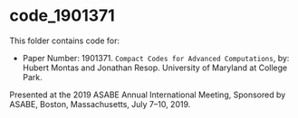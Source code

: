# code_1901371

This folder contains code for:

* Paper Number: 1901371. `Compact Codes for Advanced Computations`, by: Hubert Montas and Jonathan Resop. University of Maryland at College Park.

Presented at the 2019 ASABE Annual International Meeting, Sponsored by ASABE, Boston, Massachusetts, July 7–10, 2019.



